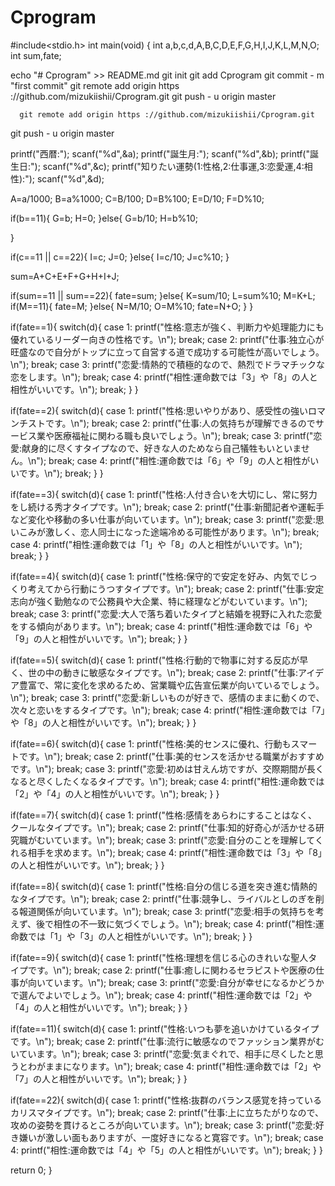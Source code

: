 # Cprogram
#include<stdio.h>
int main(void) {
  int a,b,c,d,A,B,C,D,E,F,G,H,I,J,K,L,M,N,O;
  int sum,fate;

  echo "# Cprogram" >> README.md
	  git init
	  git add Cprogram
	  git commit - m "first commit"
	  git remote add origin https ://github.com/mizukiishii/Cprogram.git
  git push - u origin master

	  git remote add origin https ://github.com/mizukiishii/Cprogram.git
  git push - u origin master


printf("西暦:");
scanf("%d",&a);
printf("誕生月:");
scanf("%d",&b);
printf("誕生日:");
scanf("%d",&c);
printf("知りたい運勢(1:性格,2:仕事運,3:恋愛運,4:相性):");
scanf("%d",&d);

A=a/1000;
B=a%1000;
C=B/100;
D=B%100;
E=D/10;
F=D%10;

if(b==11){
	G=b;
	H=0;
}else{
	G=b/10;
	H=b%10;

}

if(c==11 || c==22){
	I=c;
	J=0;
}else{
	I=c/10;
	J=c%10;
}

sum=A+C+E+F+G+H+I+J;

if(sum==11 || sum==22){
	fate=sum;
}else{
	K=sum/10;
	L=sum%10;
	M=K+L;
	if(M==11){
		fate=M;
	}else{
		N=M/10;
		O=M%10;
		fate=N+O;
	}
}

if(fate==1){
	switch(d){
		case 1:
			printf("性格:意志が強く、判断力や処理能力にも優れているリーダー向きの性格です。\n");
			break;
		case 2:
			printf("仕事:独立心が旺盛なので自分がトップに立って自営する道で成功する可能性が高いでしょう。\n");
			break;
		case 3:
			printf("恋愛:情熱的で積極的なので、熱烈でドラマチックな恋をします。\n");
			break;
		case 4:
			printf("相性:運命数では「3」や「8」の人と相性がいいです。\n");
			break;
	}
}

if(fate==2){
	switch(d){
		case 1:
			printf("性格:思いやりがあり、感受性の強いロマンチストです。\n");
			break;
		case 2:
			printf("仕事:人の気持ちが理解できるのでサービス業や医療福祉に関わる職も良いでしょう。\n");
			break;
		case 3:
			printf("恋愛:献身的に尽くすタイプなので、好きな人のためなら自己犠牲もいといません。\n");
			break;
		case 4:
			printf("相性:運命数では「6」や「9」の人と相性がいいです。\n");
			break;
	}
}

if(fate==3){
	switch(d){
		case 1:
			printf("性格:人付き合いを大切にし、常に努力をし続ける秀才タイプです。\n");
			break;
		case 2:
			printf("仕事:新聞記者や運転手など変化や移動の多い仕事が向いています。\n");
			break;
		case 3:
			printf("恋愛:思いこみが激しく、恋人同士になった途端冷める可能性があります。\n");
			break;
		case 4:
			printf("相性:運命数では「1」や「8」の人と相性がいいです。\n");
			break;
	}
}

if(fate==4){
	switch(d){
		case 1:
			printf("性格:保守的で安定を好み、内気でじっくり考えてから行動にうつすタイプです。\n");
			break;
		case 2:
			printf("仕事:安定志向が強く勤勉なので公務員や大企業、特に経理などがむいています。\n");
			break;
		case 3:
			printf("恋愛:大人で落ち着いたタイプと結婚を視野に入れた恋愛をする傾向があります。\n");
			break;
		case 4:
			printf("相性:運命数では「6」や「9」の人と相性がいいです。\n");
			break;
	}
}

if(fate==5){
	switch(d){
		case 1:
			printf("性格:行動的で物事に対する反応が早く、世の中の動きに敏感なタイプです。\n");
			break;
		case 2:
			printf("仕事:アイデア豊富で、常に変化を求めるため、営業職や広告宣伝業が向いているでしょう。\n");
			break;
		case 3:
			printf("恋愛:新しいものが好きで、感情のままに動くので、次々と恋いをするタイプです。\n");
			break;
		case 4:
			printf("相性:運命数では「7」や「8」の人と相性がいいです。\n");
			break;
	}
}

if(fate==6){
	switch(d){
		case 1:
			printf("性格:美的センスに優れ、行動もスマートです。\n");
			break;
		case 2:
			printf("仕事:美的センスを活かせる職業がおすすめです。\n");
			break;
		case 3:
			printf("恋愛:初めは甘えん坊ですが、交際期間が長くなると尽くしたくなるタイプです。\n");
			break;
		case 4:
			printf("相性:運命数では「2」や「4」の人と相性がいいです。\n");
			break;
	}
}

if(fate==7){
	switch(d){
		case 1:
			printf("性格:感情をあらわにすることはなく、クールなタイプです。\n");
			break;
		case 2:
			printf("仕事:知的好奇心が活かせる研究職がむいています。\n");
			break;
		case 3:
			printf("恋愛:自分のことを理解してくれる相手を求めます。\n");
			break;
		case 4:
			printf("相性:運命数では「3」や「8」の人と相性がいいです。\n");
			break;
	}
}

if(fate==8){
	switch(d){
		case 1:
			printf("性格:自分の信じる道を突き進む情熱的なタイプです。\n");
			break;
		case 2:
			printf("仕事:競争し、ライバルとしのぎを削る報道関係が向いています。\n");
			break;
		case 3:
			printf("恋愛:相手の気持ちを考えず、後で相性の不一致に気づくでしょう。\n");
			break;
		case 4:
			printf("相性:運命数では「1」や「3」の人と相性がいいです。\n");
			break;
	}
}

if(fate==9){
	switch(d){
		case 1:
			printf("性格:理想を信じる心のきれいな聖人タイプです。\n");
			break;
		case 2:
			printf("仕事:癒しに関わるセラピストや医療の仕事が向いています。\n");
			break;
		case 3:
			printf("恋愛:自分が幸せになるかどうかで選んでよいでしょう。\n");
			break;
		case 4:
			printf("相性:運命数では「2」や「4」の人と相性がいいです。\n");
			break;
	}
}

if(fate==11){
	switch(d){
		case 1:
			printf("性格:いつも夢を追いかけているタイプです。\n");
			break;
		case 2:
			printf("仕事:流行に敏感なのでファッション業界がむいています。\n");
			break;
		case 3:
			printf("恋愛:気まぐれで、相手に尽くしたと思うとわがままになります。\n");
			break;
		case 4:
			printf("相性:運命数では「2」や「7」の人と相性がいいです。\n");
			break;
	}
}

if(fate==22){
	switch(d){
		case 1:
			printf("性格:抜群のバランス感覚を持っているカリスマタイプです。\n");
			break;
		case 2:
			printf("仕事:上に立ちたがりなので、攻めの姿勢を貫けるところが向いています。\n");
			break;
		case 3:
			printf("恋愛:好き嫌いが激しい面もありますが、一度好きになると寛容です。\n");
			break;
		case 4:
			printf("相性:運命数では「4」や「5」の人と相性がいいです。\n");
			break;
	}
}
    
    

return 0;
} 
